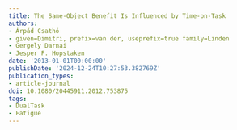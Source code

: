 ```yaml
---
title: The Same-Object Benefit Is Influenced by Time-on-Task
authors:
- Árpád Csathó
- given=Dimitri, prefix=van der, useprefix=true family=Linden
- Gergely Darnai
- Jesper F. Hopstaken
date: '2013-01-01T00:00:00'
publishDate: '2024-12-24T10:27:53.382769Z'
publication_types:
- article-journal
doi: 10.1080/20445911.2012.753875
tags:
- DualTask
- Fatigue
---
```

